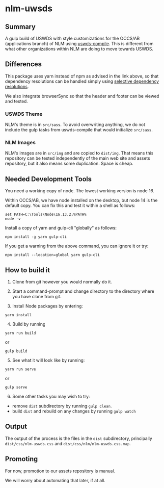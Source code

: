 # nlm-uwsds

## Summary

A gulp build of USWDS with style customizations for the OCCS/AB (applications
branch) of NLM using [uswds-compile](https://github.com/uswds/uswds-compile). This is different from what other organizations within NLM are doing to move
towards USWDS.

## Differences

This package uses yarn instead of npm as advised in the
link above, so that dependency resolutions can be handled 
simply using [selective dependency resolutions](https://classic.yarnpkg.com/en/docs/selective-version-resolutions/).

We also integrate browserSync so that the header and footer can be viewed and
tested.

### USWDS Theme

NLM's theme is in `src/sass`.  To avoid overwriting anything, we do not include
the gulp tasks from uswds-compile that would initialize `src/sass`.

### NLM Images

NLM's images are in `src/img` and are copied to `dist/img`. That means this
repository can be tested independently of the main web site and assets repository,
but it also means some duplication. Space is cheap.

## Needed Development Tools

You need a working copy of node. The lowest working version is node 16. 

Within OCCS/AB, we have node installed on the desktop, but node 14 is the default copy.
You can fix this and test it within a shell as follows:

```
set PATH=C:\Tools\Node\16.13.2;%PATH%
node -v
``` 

Install a copy of yarn and gulp-cli "globally" as follows:

```
npm install -g yarn gulp-cli
```

If you get a warning from the above command, you can ignore it or try:

```
npm install --location=global yarn gulp-cli
``` 

## How to build it

1. Clone from git however you would normally do it.

2. Start a command-prompt and change directory to the directory where you have clone from git.

3. Install Node packages by entering:

```
yarn install
```

4. Build by running

```
yarn run build
```

or

```
gulp build
```

5. See what it will look like by running:

```
yarn run serve
```

or

```
gulp serve
```

6. Some other tasks you may wish to try:

* remove `dist` subdirectory by running `gulp clean`.
* build `dist` and rebuild on any changes by running `gulp watch`

## Output

The output of the process is the files in the `dist` subdirectory, principally `dist/css/nlm-uswds.css` and `dist/css/nlm/nlm-uswds.css.map`.

## Promoting

For now, promotion to our assets repository is manual.

We will worry about automating that later, if at all.
